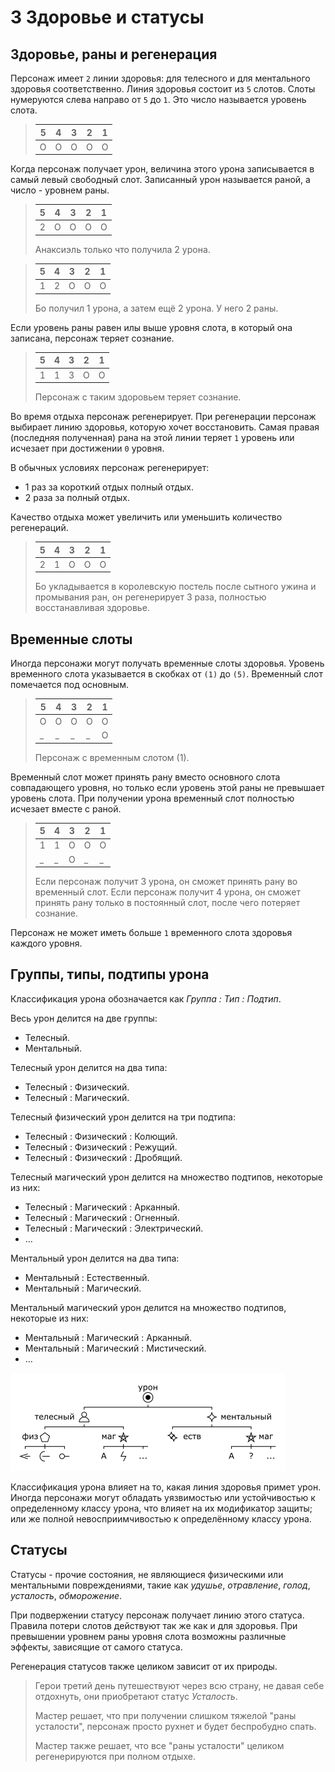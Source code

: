 # 3 Здоровье и статусы

## Здоровье, раны и регенерация

Персонаж имеет `2` линии здоровья: для телесного и для ментального здоровья соответственно.
Линия здоровья состоит из `5` слотов.
Слоты нумеруются слева направо от `5` до `1`. Это число называется уровень слота.

>5|4|3|2|1
>---|---|---|---|----
>O|O|O|O|O

Когда персонаж получает урон, величина этого урона записывается в самый левый свободный слот.
Записанный урон называется раной, а число - уровнем раны.

>5|4|3|2|1
>---|---|---|---|----
>2|O|O|O|O
>
>Анаксиэль только что получила 2 урона.

>5|4|3|2|1
>---|---|---|---|----
>1|2|O|O|O
>
>Бо получил 1 урона, а затем ещё 2 урона. У него 2 раны.

Если уровень раны равен илы выше уровня слота, в который она записана, персонаж теряет сознание.

>5|4|3|2|1
>---|---|---|---|----
>1|1|3|O|O
>
>Персонаж с таким здоровьем теряет сознание.

Во время отдыха персонаж регенерирует.
При регенерации персонаж выбирает линию здоровья, которую хочет восстановить.
Самая правая (последняя полученная) рана на этой линии теряет `1` уровень или исчезает при достижении `0` уровня.

В обычных условиях персонаж регенерирует:
- 1 раз за короткий отдых полный отдых.
- 2 раза за полный отдых.

Качество отдыха может увеличить или уменьшить количество регенераций.

>5|4|3|2|1
>---|---|---|---|----
>2|1|O|O|O
>
>Бо укладывается в королевскую постель после сытного ужина и промывания ран,
>он регенерирует 3 раза, полностью восстанавливая здоровье.

## Временные слоты

Иногда персонажи могут получать временные слоты здоровья.
Уровень временного слота указывается в скобках от `(1)` до `(5)`.
Временный слот помечается под основным.

>5|4|3|2|1
>---|---|---|---|----
>O|O|O|O|O
>_|_|_|_|O
>
>Персонаж с временным слотом (1).

Временный слот может принять рану вместо основного слота совпадающего уровня,
но только если уровень этой раны не превышает уровень слота.
При получении урона временный слот полностью исчезает вместе с раной.

>5|4|3|2|1
>---|---|---|---|----
>1|1|O|O|O
>_|_|O|_|_
>
>Если персонаж получит 3 урона, он сможет принять рану во временный слот.
>Если персонаж получит 4 урона, он сможет принять рану только в постоянный слот, после чего потеряет сознание.

Персонаж не может иметь больше `1` временного слота здоровья каждого уровня.

## Группы, типы, подтипы урона

Классификация урона обозначается как _Группа : Тип : Подтип_.

Весь урон делится на две группы:
- Телесный.
- Ментальный.

Телесный урон делится на два типа:
- Телесный : Физический.
- Телесный : Магический.

Телесный физический урон делится на три подтипа:
- Телесный : Физический : Колющий.
- Телесный : Физический : Режущий.
- Телесный : Физический : Дробящий.

Телесный магический урон делится на множество подтипов, некоторые из них:
- Телесный : Магический : Арканный.
- Телесный : Магический : Огненный.
- Телесный : Магический : Электрический.
- ...

Ментальный урон делится на два типа:
- Ментальный : Естественный.
- Ментальный : Магический.

Ментальный магический урон делится на множество подтипов, некоторые из них:
- Ментальный : Магический : Арканный.
- Ментальный : Магический : Мистический.
- ...

![](img/3_damage.png)

Классификация урона влияет на то, какая линия здоровья примет урон.
Иногда персонажи могут обладать уязвимостью или устойчивостью к определенному классу урона,
что влияет на их модификатор защиты; или же полной невосприимчивостью к определённому классу урона.

## Статусы

Статусы - прочие состояния, не являющиеся физическими или ментальными повреждениями,
такие как _удушье_, _отравление_, _голод_, _усталость_, _обморожение_.

При подвержении статусу персонаж получает линию этого статуса.
Правила потери слотов действуют так же как и для здоровья.
При превышении уровнем раны уровня слота возможны различные эффекты, зависящие от самого статуса.

Регенерация статусов также целиком зависит от их природы.

>Герои третий день путешествуют через всю страну, не давая себе отдохнуть, они приобретают статус _Усталость_.
>
>Мастер решает, что при получении слишком тяжелой "раны усталости", персонаж просто рухнет и будет беспробудно спать.
>
>Мастер также решает, что все "раны усталости" целиком регенерируются при полном отдыхе.